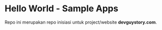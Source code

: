 # Hello World - Sample Apps #

Repo ini merupakan repo inisiasi untuk project/website **devguystory.com**.